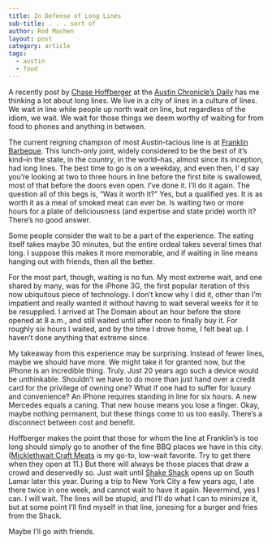 ```yaml
---
title: In Defense of Long Lines
sub-title: . . . sort of
author: Rod Machen
layout: post
category: article
tags:
  - austin
  - food
---
```


<p dir="ltr">
  A recently post by <a href="http://www.austinchronicle.com/authors/chase-hoffberger/" target="_blank">Chase Hoffberger</a> at the <a href="http://www.austinchronicle.com/daily/" target="_blank">Austin Chronicle&#8217;s Daily</a> has me thinking a lot about long lines. We live in a city of lines in a culture of lines. We wait <em>in</em> line while people up north wait <em>on</em> line, but regardless of the idiom, we wait. We wait for those things we deem worthy of waiting for from food to phones and anything in between.
</p>

The current reigning champion of most Austin-tacious line is at <a href="https://franklinbarbecue.com/" target="_blank">Franklin Barbeque</a>. This lunch-only joint, widely considered to be the best of it&#8217;s kind–in the state, in the country, in the world–has, almost since its inception, had long lines. The best time to go is on a weekday, and even then, I&#8217; d say you&#8217;re looking at two to three hours in line before the first bite is swallowed, most of that before the doors even open. I&#8217;ve done it. I&#8217;ll do it again. The question all of this begs is, &#8220;Was it worth it?&#8221; Yes, but a qualified yes. It is as worth it as a meal of smoked meat can ever be. Is waiting two or more hours for a plate of deliciousness (and expertise and state pride) worth it? There&#8217;s no good answer.<!--more-->

<p dir="ltr">
  Some people consider the wait to be a part of the experience. The eating itself takes maybe 30 minutes, but the entire ordeal takes several times that long. I suppose this makes it more memorable, and if waiting in line means hanging out with friends, then all the better.
</p>

<p dir="ltr">
  For the most part, though, waiting is no fun. My most extreme wait, and one shared by many, was for the iPhone 3G, the first popular iteration of this now ubiquitous piece of technology. I don&#8217;t know why I did it, other than I&#8217;m impatient and really wanted it without having to wait several weeks for it to be resupplied. I arrived at The Domain about an hour before the store opened at 8 a.m., and still waited until after noon to finally buy it. For roughly six hours I waited, and by the time I drove home, I felt beat up. I haven&#8217;t done anything that extreme since.
</p>

<p dir="ltr">
  My takeaway from this experience may be surprising. Instead of fewer lines, maybe we should have more. We might take it for granted now, but the iPhone is an incredible thing. Truly. Just 20 years ago such a device would be unthinkable. Shouldn&#8217;t we have to do more than just hand over a credit card for the privilege of owning one? What if one had to suffer for luxury and convenience? An iPhone requires standing in line for six hours. A new Mercedes equals a caning. That new house means you lose a finger. Okay, maybe nothing permanent, but these things come to us too easily. There&#8217;s a disconnect between cost and benefit.
</p>

<p dir="ltr">
  Hoffberger makes the point that those for whom the line at Franklin&#8217;s is too long should simply go to another of the fine BBQ places we have in this city. (<a href="http://www.craftmeats.com/" target="_blank">Micklethwait Craft Meats</a> is my go-to, low-wait favorite. Try to get there when they open at 11.) But there will always be those places that draw a crowd and deservedly so. Just wait until <a href="http://www.shakeshack.com/" target="_blank">Shake Shack</a> opens up on South Lamar later this year. During a trip to New York City a few years ago, I ate there twice in one week, and cannot wait to have it again. Nevermind, yes I can. I will wait. The lines will be stupid, and I&#8217;ll do what I can to minimize it, but at some point I&#8217;ll find myself in that line, jonesing for a burger and fries from the Shack.
</p>

<p dir="ltr">
  Maybe I&#8217;ll go with friends.
</p>
<!-- <p dir="ltr">
  <img class="alignright  wp-image-350" alt="A long line of Bowery men waiting for bread" src="http://words.rodmachen.com/wp-content/uploads/2014/02/Bowery_men_waiting_for_bread_in_bread_line_New_York_City_Bain_Collection.jpg" width="320" height="240" />
</p> -->